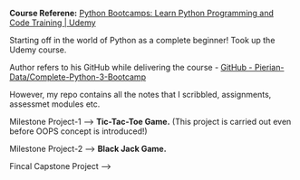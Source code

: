 **Course Referene:**
[Python Bootcamps: Learn Python Programming and Code Training \| Udemy](https://www.udemy.com/share/101W8QA0YZcVxTR3o=/)


Starting off in the world of Python as a complete beginner! Took up the Udemy course.

Author refers to his GitHub while delivering the course - [GitHub - Pierian-Data/Complete-Python-3-Bootcamp](https://github.com/Pierian-Data/Complete-Python-3-Bootcamp)

However, my repo contains all the notes that I scribbled, assignments, assessmet modules etc.

Milestone Project-1 --> **Tic-Tac-Toe Game.**
(This project is carried out even before OOPS concept is introduced!)

Milestone Project-2 --> **Black Jack Game.**

Fincal Capstone Project --> 
